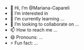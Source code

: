 - 👋 Hi, I’m @Mariana-Capareli
- 👀 I’m interested in 
- 🌱 I’m currently learning ...
- 💞️ I’m looking to collaborate on ...
- 📫 How to reach me ...
- 😄 Pronouns: ...
- ⚡ Fun fact: ...

<!---
Mariana-Capareli/Mariana-Capareli is a ✨ special ✨ repository because its `README.md` (this file) appears on your GitHub profile.
You can click the Preview link to take a look at your changes.
--->
